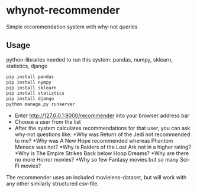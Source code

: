 # whynot-recommender
Simple recommendation system with why-not queries

## Usage

python-libraries needed to run this system: pandas, numpy, sklearn, statistics, django
```bash
pip install pandas
pip install nympy
pip install sklearn
pip install statistics
pip install django
python manage.py runserver
```

* Enter http://127.0.0.1:8000/recommender into your browser address bar
* Choose a user from the list
* After the system calculates recommendations for that user, you can ask why-not questions like:
  *Why was Return of the Jedi not recommended to me?
  *Why was A New Hope recommended whereas Phantom Menace was not? 
  *Why is Raiders of the Lost Ark not in a higher rating?
  *Why is The Empire Strikes Back below Hoop Dreams?
  *Why are there no more Horror movies?
  *Why so few Fantasy movies but so many Sci-Fi movies?

The recommender uses an included movielens-dataset, but will work with any other similarly structured csv-file.
